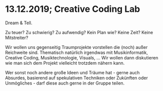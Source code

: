 # 13.12.2019; Creative Coding Lab

Dream & Tell.

Zu teuer? Zu schwierig? Zu aufwendig? Kein Plan wie? Keine Zeit? Keine Mitstreiter?

Wir wollen uns gegenseitig Traumprojekte vorstellen die (noch) außer Reichweite sind. Thematisch natürlich irgendwas mit Musikinformatik, Creative Coding, Musiktechnologie, Visuals, ... Wir wollen dann diskutieren wie man sich dem Projekt vielleicht trotzdem nähern kann.

Wer sonst noch andere große Ideen und Träume hat - gerne auch Absurdes, basierend auf spekulativen Techniken oder Zukünften oder Unmögliches - darf diese auch gerne in der Gruppe teilen.